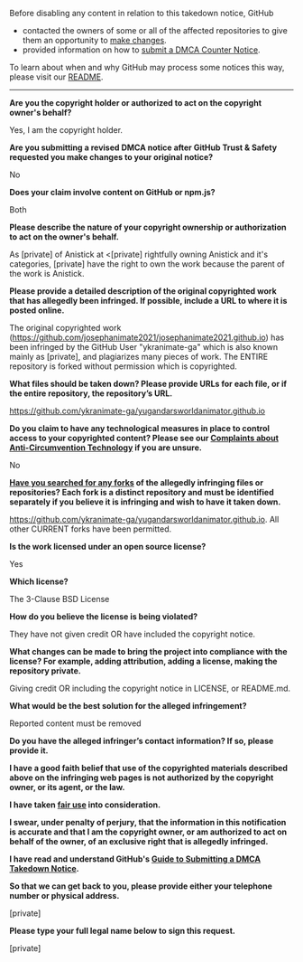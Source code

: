 Before disabling any content in relation to this takedown notice, GitHub
- contacted the owners of some or all of the affected repositories to give them an opportunity to [make changes](https://docs.github.com/en/github/site-policy/dmca-takedown-policy#a-how-does-this-actually-work).
- provided information on how to [submit a DMCA Counter Notice](https://docs.github.com/en/articles/guide-to-submitting-a-dmca-counter-notice).

To learn about when and why GitHub may process some notices this way, please visit our [README](https://github.com/github/dmca/blob/master/README.md#anatomy-of-a-takedown-notice).

---

**Are you the copyright holder or authorized to act on the copyright owner's behalf?**

Yes, I am the copyright holder.

**Are you submitting a revised DMCA notice after GitHub Trust & Safety requested you make changes to your original notice?**

No

**Does your claim involve content on GitHub or npm.js?**

Both

**Please describe the nature of your copyright ownership or authorization to act on the owner's behalf.**

As [private] of Anistick at <[private] rightfully owning Anistick and it's categories, [private] have the right to own the work because the parent of the work is Anistick.

**Please provide a detailed description of the original copyrighted work that has allegedly been infringed. If possible, include a URL to where it is posted online.**

The original copyrighted work (https://github.com/josephanimate2021/josephanimate2021.github.io) has been infringed by the GitHub User "ykranimate-ga" which is also known mainly as [private], and plagiarizes many pieces of work. The ENTIRE repository is forked without permission which is copyrighted.

**What files should be taken down? Please provide URLs for each file, or if the entire repository, the repository’s URL.**

https://github.com/ykranimate-ga/yugandarsworldanimator.github.io

**Do you claim to have any technological measures in place to control access to your copyrighted content? Please see our <a href="https://docs.github.com/articles/guide-to-submitting-a-dmca-takedown-notice#complaints-about-anti-circumvention-technology">Complaints about Anti-Circumvention Technology</a> if you are unsure.**

No

**<a href="https://docs.github.com/articles/dmca-takedown-policy#b-what-about-forks-or-whats-a-fork">Have you searched for any forks</a> of the allegedly infringing files or repositories? Each fork is a distinct repository and must be identified separately if you believe it is infringing and wish to have it taken down.**

https://github.com/ykranimate-ga/yugandarsworldanimator.github.io. All other CURRENT forks have been permitted.

**Is the work licensed under an open source license?**

Yes

**Which license?**

The 3-Clause BSD License

**How do you believe the license is being violated?**

They have not given credit OR have included the copyright notice.

**What changes can be made to bring the project into compliance with the license? For example, adding attribution, adding a license, making the repository private.**

Giving credit OR including the copyright notice in LICENSE, or README.md.

**What would be the best solution for the alleged infringement?**

Reported content must be removed

**Do you have the alleged infringer’s contact information? If so, please provide it.**

**I have a good faith belief that use of the copyrighted materials described above on the infringing web pages is not authorized by the copyright owner, or its agent, or the law.**

**I have taken <a href="https://www.lumendatabase.org/topics/22">fair use</a> into consideration.**

**I swear, under penalty of perjury, that the information in this notification is accurate and that I am the copyright owner, or am authorized to act on behalf of the owner, of an exclusive right that is allegedly infringed.**

**I have read and understand GitHub's <a href="https://docs.github.com/articles/guide-to-submitting-a-dmca-takedown-notice/">Guide to Submitting a DMCA Takedown Notice</a>.**

**So that we can get back to you, please provide either your telephone number or physical address.**

[private]

**Please type your full legal name below to sign this request.**

[private]
